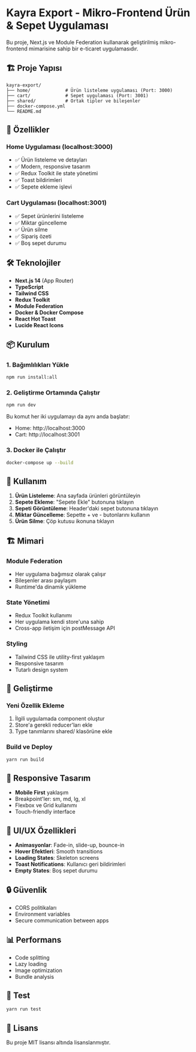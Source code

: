 # Kayra Export - Mikro-Frontend Ürün & Sepet Uygulaması

Bu proje, Next.js ve Module Federation kullanarak geliştirilmiş mikro-frontend mimarisine sahip bir e-ticaret uygulamasıdır.

## 🏗️ Proje Yapısı

```
kayra-export/
├── home/             # Ürün listeleme uygulaması (Port: 3000)
├── cart/             # Sepet uygulaması (Port: 3001)
├── shared/           # Ortak tipler ve bileşenler
├── docker-compose.yml
└── README.md
```

## 🚀 Özellikler

### Home Uygulaması (localhost:3000)
- ✅ Ürün listeleme ve detayları
- ✅ Modern, responsive tasarım
- ✅ Redux Toolkit ile state yönetimi
- ✅ Toast bildirimleri
- ✅ Sepete ekleme işlevi

### Cart Uygulaması (localhost:3001)
- ✅ Sepet ürünlerini listeleme
- ✅ Miktar güncelleme
- ✅ Ürün silme
- ✅ Sipariş özeti
- ✅ Boş sepet durumu

## 🛠️ Teknolojiler

- **Next.js 14** (App Router)
- **TypeScript**
- **Tailwind CSS**
- **Redux Toolkit**
- **Module Federation**
- **Docker & Docker Compose**
- **React Hot Toast**
- **Lucide React Icons**

## 📦 Kurulum

### 1. Bağımlılıkları Yükle
```bash
npm run install:all
```

### 2. Geliştirme Ortamında Çalıştır
```bash
npm run dev
```

Bu komut her iki uygulamayı da aynı anda başlatır:
- Home: http://localhost:3000
- Cart: http://localhost:3001

### 3. Docker ile Çalıştır
```bash
docker-compose up --build
```

## 🎯 Kullanım

1. **Ürün Listeleme**: Ana sayfada ürünleri görüntüleyin
2. **Sepete Ekleme**: "Sepete Ekle" butonuna tıklayın
3. **Sepeti Görüntüleme**: Header'daki sepet butonuna tıklayın
4. **Miktar Güncelleme**: Sepette + ve - butonlarını kullanın
5. **Ürün Silme**: Çöp kutusu ikonuna tıklayın

## 🏗️ Mimari

### Module Federation
- Her uygulama bağımsız olarak çalışır
- Bileşenler arası paylaşım
- Runtime'da dinamik yükleme

### State Yönetimi
- Redux Toolkit kullanımı
- Her uygulama kendi store'una sahip
- Cross-app iletişim için postMessage API

### Styling
- Tailwind CSS ile utility-first yaklaşım
- Responsive tasarım
- Tutarlı design system

## 🔧 Geliştirme

### Yeni Özellik Ekleme
1. İlgili uygulamada component oluştur
2. Store'a gerekli reducer'ları ekle
3. Type tanımlarını shared/ klasörüne ekle

### Build ve Deploy
```bash
yarn run build
```

## 📱 Responsive Tasarım

- **Mobile First** yaklaşım
- Breakpoint'ler: sm, md, lg, xl
- Flexbox ve Grid kullanımı
- Touch-friendly interface

## 🎨 UI/UX Özellikleri

- **Animasyonlar**: Fade-in, slide-up, bounce-in
- **Hover Efektleri**: Smooth transitions
- **Loading States**: Skeleton screens
- **Toast Notifications**: Kullanıcı geri bildirimleri
- **Empty States**: Boş sepet durumu

## 🔒 Güvenlik

- CORS politikaları
- Environment variables
- Secure communication between apps

## 📊 Performans

- Code splitting
- Lazy loading
- Image optimization
- Bundle analysis

## 🧪 Test

```bash
yarn run test
```

## 📝 Lisans

Bu proje MIT lisansı altında lisanslanmıştır.

